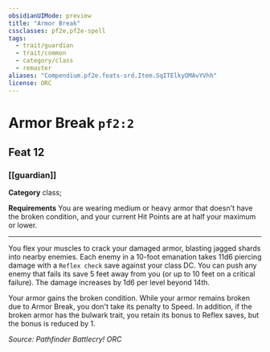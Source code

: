 ```yaml
---
obsidianUIMode: preview
title: "Armor Break"
cssclasses: pf2e,pf2e-spell
tags:
  - trait/guardian
  - trait/common
  - category/class
  - remaster
aliases: "Compendium.pf2e.feats-srd.Item.SqITElkyOMAvYVhh"
license: ORC
---
```

# Armor Break `pf2:2`
## Feat 12
### [[guardian]]

**Category** class; 




**Requirements** You are wearing medium or heavy armor that doesn't have the broken condition, and your current Hit Points are at half your maximum or lower.

* * *

You flex your muscles to crack your damaged armor, blasting jagged shards into nearby enemies. Each enemy in a 10-foot emanation takes 11d6 piercing damage with a `Reflex check` save against your class DC. You can push any enemy that fails its save 5 feet away from you (or up to 10 feet on a critical failure). The damage increases by 1d6 per level beyond 14th.

Your armor gains the broken condition. While your armor remains broken due to Armor Break, you don't take its penalty to Speed. In addition, if the broken armor has the bulwark trait, you retain its bonus to Reflex saves, but the bonus is reduced by 1.

*Source: Pathfinder Battlecry!*
*ORC*